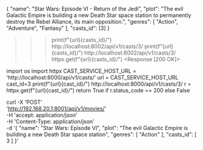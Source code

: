 {
  "name": "Star Wars: Episode VI - Return of the Jedi",
  "plot": "The evil Galactic Empire is building a new Death Star space station to permanently destroy the Rebel Alliance, its main opposition.",
  "genres": [
      "Action",
      "Adventure",
      "Fantasy"
  ],
  "casts_id": [3]
}

>>> print(f"{url}{casts_id}/")
http://localhost:8002/api/v1/casts/3/
>>> print(f"{url}{casts_id}/")
http://localhost:8002/api/v1/casts/3/
>>> httpx.get(f"{url}{casts_id}/")
<Response [200 OK]>


import os
import httpx
CAST_SERVICE_HOST_URL = 'http://localhost:8000/api/v1/casts/'
url = CAST_SERVICE_HOST_URL
cast_id=3
print(f"{url}{cast_id}/")
http://localhost:8000/api/v1/casts/3/
r = httpx.get(f"{url}{cast_id}/")
return True if r.status_code == 200 else False


curl -X 'POST' \
  'http://192.168.20.1:8001/api/v1/movies/' \
  -H 'accept: application/json' \
  -H 'Content-Type: application/json' \
  -d '{
  "name": "Star Wars: Episode VI",
  "plot": "The evil Galactic Empire is building a new Death Star space station",
  "genres": [
    "Action"
  ],
  "casts_id": [
    3
  ]
}'

